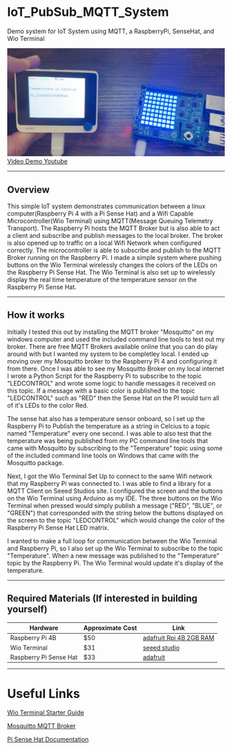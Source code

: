 # IoT_PubSub_MQTT_System
Demo system for IoT System using MQTT, a RaspberryPi, SenseHat, and Wio Terminal

![Screenshot](Resources/SnapShot.png)
[Video Demo Youtube](https://www.youtube.com/watch?v=bJO3hYRXezg)

---
## Overview
This simple IoT system demonstrates communication between a linux computer(Raspberry Pi 4 with a Pi Sense Hat) and a Wifi Capable Microcontroller(Wio Terminal) using MQTT(Message Queuing Telemetry Transport). The Raspberry Pi hosts the MQTT Broker but is also able to act a client and subscribe and publish messages to the local broker.  The broker is also opened up to traffic on a local Wifi Network when configured correctly.  The microcontroller is able to subscribe and publish to the MQTT Broker running on the Raspberry Pi. I made a simple system where pushing buttons on the Wio Terminal wirelessly changes the colors of the LEDs on the Raspberry Pi Sense Hat. The Wio Terminal is also set up to wirelessly display the real time temperature of the temperature sensor on the Raspberry Pi Sense Hat.

---
## How it works

Initially I tested this out by installing the MQTT broker "Mosquitto" on my windows computer and used the included command line tools to test out my broker. There are free MQTT Brokers available online that you can do play around with but I wanted my system to be completley local. I ended up moving over my Mosquitto broker to the Raspberry Pi 4 and configuring it from there. Once I was able to see my Mosquitto Broker on my local internet I wrote a Python Script for the Raspberry Pi to subscribe to the topic "LEDCONTROL" and wrote some logic to handle messages it received on this topic. If a message with a basic color is published to the topic "LEDCONTROL" such as "RED" then the Sense Hat on the PI would turn all of it's LEDs to the color Red. 

The sense hat also has a temperature sensor onboard, so I set up the Raspberry Pi to Publish the temperature as a string in Celcius to a topic named "Temperature" every one second. I was able to also test that the temperature was being published from my PC command line tools that came with Mosquitto by subscribing to the "Temperature" topic using some of the included command line tools on Windows that came with the Mosquitto package.

Next, I got the Wio Terminal Set Up to connect to the same Wifi network that my Raspberry Pi was connected to. I was able to find a library for a MQTT Client on Seeed Studios site.  I configured the screen and the buttons on the Wio Terminal using Arduino as my IDE. The three buttons on the Wio Terminal when pressed would simply publish a message ("RED", "BLUE", or "GREEN") that corresponded with the string below the buttons displayed on the screen to the topic "LEDCONTROL" which would change the color of the Raspberry Pi Sense Hat LED matrix.

I wanted to make a full loop for communication between the Wio Terminal and Raspberry Pi, so I also set up the Wio Terminal to subscribe to the topic "Temperature". When a new message was published to the "Temperature" topic by the Raspberry Pi. The Wio Terminal would update it's display of the temperature. 

---
## Required Materials (If interested in building yourself)
| Hardware | Approximate Cost | Link |
|----------- |----------- |----------- |
| Raspberry Pi 4B | $50 |[adafruit Rpi 4B 2GB RAM](https://www.adafruit.com/product/4292?gad_source=1&gad_campaignid=21079227318&gclid=Cj0KCQjw18bEBhCBARIsAKuAFEbeRcwJzNLuQOKLY_5bH9ntqXfxbam0CYMqMhhZ4GmVBNloqqDBxl4aAjmfEALw_wcB)|
| Wio Terminal | $31 |[seeed studio](https://www.seeedstudio.com/Wio-Terminal-p-4509.html?gad_source=1&gad_campaignid=12740071602&gclid=Cj0KCQjw18bEBhCBARIsAKuAFEZAVwyn35bKEoUN1s9P2Ovan674jLmHh8MQVJCpfKPdu9wJlQKZuNUaAs5-EALw_wcB) |
| Raspberry Pi Sense Hat | $33 | [adafruit](https://www.adafruit.com/product/2738?gad_source=1&gad_campaignid=21079227318&gclid=Cj0KCQjw18bEBhCBARIsAKuAFEadNV0Zy0KDlKdEAOHhefJAUNybZ5q48ULkpUE5dcemNVeVmnFRbxQaAqUlEALw_wcB)|

---
# Useful Links

[Wio Terminal Starter Guide](https://wiki.seeedstudio.com/Wio-Terminal-Getting-Started/)

[Mosquitto MQTT Broker](https://mosquitto.org/)

[Pi Sense Hat Documentation](https://sense-hat.readthedocs.io/en/latest/)
